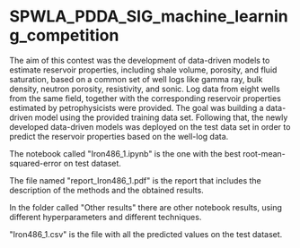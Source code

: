 # SPWLA_PDDA_SIG_machine_learning_competition

The aim of this contest was the development of data-driven models to estimate reservoir properties, including shale volume, porosity, and fluid saturation, based on a common set of well logs like gamma ray, bulk density, neutron porosity, resistivity, and sonic. Log data from eight wells from the same field, together with the corresponding reservoir properties estimated by petrophysicists were provided. The goal was building a data-driven model using the provided training data set. Following that, the newly developed data-driven models was deployed on the test data set in order to predict the reservoir properties based on the well-log data.

The notebook called "Iron486_1.ipynb" is the one with the best root-mean-squared-error on test dataset.

The file named "report_Iron486_1.pdf" is the report that includes the description of the methods and the obtained results.

In the folder called "Other results" there are other notebook results,  using different hyperparameters and different techniques. 

"Iron486_1.csv" is the file with all the predicted values on the test dataset.


